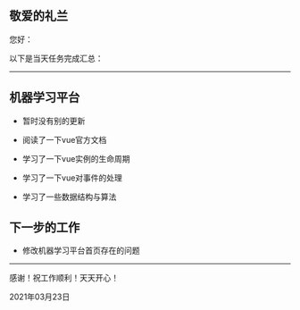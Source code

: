 <!--
 * @Author: liusimin
 * @Date: 2021-03-23 18:16:05
 * @LastEditors: your name
 * @LastEditTime: 2021-03-23 18:16:17
 * @Description: file content
-->

## 敬爱的礼兰

您好：

以下是当天任务完成汇总：

---

## 机器学习平台

- 暂时没有别的更新

- 阅读了一下vue官方文档
- 学习了一下vue实例的生命周期
- 学习了一下vue对事件的处理
- 学习了一些数据结构与算法

## 下一步的工作

- 修改机器学习平台首页存在的问题

---
感谢！祝工作顺利！天天开心！

2021年03月23日

